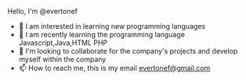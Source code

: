 Hello, I'm @evertonef
- 👀 I am interested in learning new programming languages 
- 🌱 I am recently learning the programming language Javascript,Java,HTML PHP 
- 💞️ I'm looking to collaborate for the company's projects and develop myself within the company
- 📫 How to reach me, this is my email evertonef@gmail.com
<!---
evertonef/evertonef is a ✨ special ✨ repository because its `README.md` (this file) appears on your GitHub profile.
You can click the Preview link to take a look at your changes.
--->
